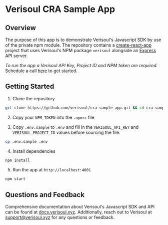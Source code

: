 # Verisoul CRA Sample App

## Overview
The purpose of this app is to demonstrate Verisoul's Javascript SDK by use of the private npm module. The repository contains a [create-react-app](https://create-react-app.dev/) project that uses Verisoul's NPM package `verisoul` alongside an [Express](https://expressjs.com/) API server.

_To run the app a Verisoul API Key, Project ID and NPM token are required._ Schedule a call [here](https://meetings.hubspot.com/henry-legard) to get started.

## Getting Started
1. Clone the repository
```bash
git clone https://github.com/verisoul/cra-sample-app.git && cd cra-sample-app
```
2. Copy your `NPM_TOKEN` into the `.npmrc` file

3. Copy `.env.sample` to `.env` and fill in the `VERISOUL_API_KEY` and `VERISOUL_PROJECT_ID` values before sourcing the file.
```bash
cp .env.sample .env
```
4. Install dependencies
```bash
npm install
```
5. Run the app at `http://localhost:4001`
```bash
npm start
```

## Questions and Feedback
Comprehensive documentation about Verisoul's Javascript SDK and API can be found at [docs.verisoul.xyz](https://docs.verisoul.xyz/). Additionally, reach out to Verisoul at [support@verisoul.xyz](mailto:support@verisoul.xyz) for any questions or feedback.
